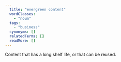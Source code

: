 ```yaml
---
  title: "evergreen content"
  wordClasses:
    - "noun"
  tags:
    - "business"
  synonyms: []
  relatedTerms: []
  readMore: []
---
```

Content that has a long shelf life, or that can be reused.
